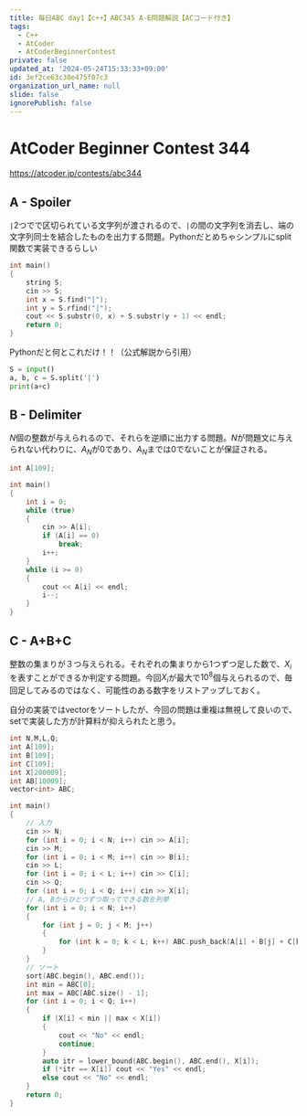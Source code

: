 ```yaml
---
title: 毎日ABC day1【c++】ABC345 A-E問題解説【ACコード付き】
tags:
  - C++
  - AtCoder
  - AtCoderBeginnerContest
private: false
updated_at: '2024-05-24T15:33:33+09:00'
id: 3ef2ce63c30e475f07c3
organization_url_name: null
slide: false
ignorePublish: false
---
```

# AtCoder Beginner Contest 344

https://atcoder.jp/contests/abc344

## A - Spoiler
`|`2つでで区切られている文字列が渡されるので、`|`の間の文字列を消去し、端の文字列同士を結合したものを出力する問題。Pythonだとめちゃシンプルにsplit関数で実装できるらしい

```cpp
int main()
{
	string S;
	cin >> S;
	int x = S.find("|");
	int y = S.rfind("|");
	cout << S.substr(0, x) + S.substr(y + 1) << endl;
	return 0;
}
```

Pythonだと何とこれだけ！！（公式解説から引用）
```py
S = input()
a, b, c = S.split('|')
print(a+c)
```

## B - Delimiter
$N$個の整数が与えられるので、それらを逆順に出力する問題。$N$が問題文に与えられない代わりに、$A_{N}$が0であり、$A_{N}$までは0でないことが保証される。

```cpp
int A[109];

int main()
{
	int i = 0;
	while (true)
	{
		cin >> A[i];
		if (A[i] == 0)
			break;
		i++;
	}
	while (i >= 0)
	{
		cout << A[i] << endl;
		i--;
	}
}
```

## C - A+B+C
整数の集まりが３つ与えられる。それぞれの集まりから1つずつ足した数で、$X_{i}$を表すことができるか判定する問題。今回$X_{i}$が最大で$10^8$個与えられるので、毎回足してみるのではなく、可能性のある数字をリストアップしておく。

自分の実装ではvectorをソートしたが、今回の問題は重複は無視して良いので、setで実装した方が計算料が抑えられたと思う。

```cpp
int N,M,L,Q;
int A[109];
int B[109];
int C[109];
int X[200009];
int AB[10009];
vector<int> ABC;

int main()
{
	// 入力
	cin	>> N;
	for (int i = 0; i < N; i++) cin >> A[i];
	cin >> M;
	for (int i = 0; i < M; i++) cin >> B[i];
	cin >> L;
	for (int i = 0; i < L; i++) cin >> C[i];
	cin >> Q;
	for (int i = 0; i < Q; i++) cin >> X[i];
	// A, Bからひとつずつ取ってできる数を列挙
	for (int i = 0; i < N; i++)
	{
		for (int j = 0; j < M; j++)
		{
			for (int k = 0; k < L; k++) ABC.push_back(A[i] + B[j] + C[k]);
		}
	}
	// ソート
	sort(ABC.begin(), ABC.end());
	int min = ABC[0];
	int max = ABC[ABC.size() - 1];
	for (int i = 0; i < Q; i++)
	{
		if (X[i] < min || max < X[i])
		{
			cout << "No" << endl;
			continue;
		}
		auto itr = lower_bound(ABC.begin(), ABC.end(), X[i]);
		if (*itr == X[i]) cout << "Yes" << endl;
		else cout << "No" << endl;
	}
	return 0;
}
```
